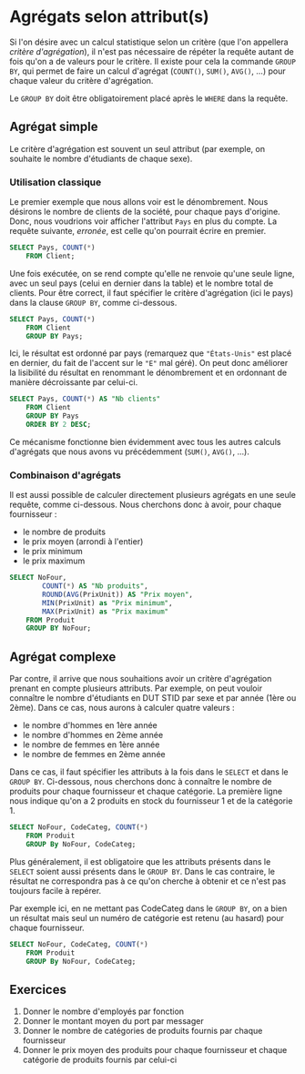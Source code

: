 # Agrégats selon attribut(s)

Si l'on désire avec un calcul statistique selon un critère (que l'on appellera *critère d'agrégation*), il n'est pas nécessaire de répéter la requête autant de fois qu'on a de valeurs pour le critère. Il existe pour cela la commande `GROUP BY`, qui permet de faire un calcul d'agrégat (`COUNT()`, `SUM()`, `AVG()`, ...) pour chaque valeur du critère d'agrégation.

Le `GROUP BY` doit être obligatoirement placé après le `WHERE` dans la requête.

## Agrégat simple 

Le critère d'agrégation est souvent un seul attribut (par exemple, on souhaite le nombre d'étudiants de chaque sexe).

### Utilisation classique

Le premier exemple que nous allons voir est le dénombrement. Nous désirons le nombre de clients de la société, pour chaque pays d'origine. Donc, nous voudrions voir afficher l'attribut `Pays` en plus du compte. La requête suivante, *erronée*, est celle qu'on pourrait écrire en premier.

```sql
SELECT Pays, COUNT(*)
	FROM Client;
```

Une fois exécutée, on se rend compte qu'elle ne renvoie qu'une seule ligne, avec un seul pays (celui en dernier dans la table) et le nombre total de clients. Pour être correct, il faut spécifier le critère d'agrégation (ici le pays) dans la clause `GROUP BY`, comme ci-dessous.

```sql
SELECT Pays, COUNT(*)
	FROM Client
	GROUP BY Pays;
```

Ici, le résultat est ordonné par pays (remarquez que `"États-Unis"` est placé en dernier, du fait de l'accent sur le `"E"` mal géré). On peut donc améliorer la lisibilité du résultat en renommant le dénombrement et en ordonnant de manière décroissante par celui-ci.

```sql
SELECT Pays, COUNT(*) AS "Nb clients"
	FROM Client
	GROUP BY Pays
	ORDER BY 2 DESC;
```

Ce mécanisme fonctionne bien évidemment avec tous les autres calculs d'agrégats que nous avons vu précédemment (`SUM()`, `AVG()`, ...).

### Combinaison d'agrégats

Il est aussi possible de calculer directement plusieurs agrégats en une seule requête, comme ci-dessous. Nous cherchons donc à avoir, pour chaque fournisseur :

- le nombre de produits
- le prix moyen (arrondi à l'entier)
- le prix minimum
- le prix maximum

```sql
SELECT NoFour, 
        COUNT(*) AS "Nb produits",
        ROUND(AVG(PrixUnit)) AS "Prix moyen",
        MIN(PrixUnit) as "Prix minimum",
        MAX(PrixUnit) as "Prix maximum"
	FROM Produit
	GROUP BY NoFour;
```

## Agrégat complexe

Par contre, il arrive que nous souhaitions avoir un critère d'agrégation prenant en compte plusieurs attributs. Par exemple, on peut vouloir connaître le nombre d'étudiants en DUT STID par sexe et par année (1ère ou 2ème). Dans ce cas, nous aurons à calculer quatre valeurs :

- le nombre d'hommes en 1ère année
- le nombre d'hommes en 2ème année
- le nombre de femmes en 1ère année
- le nombre de femmes en 2ème année

Dans ce cas, il faut spécifier les attributs à la fois dans le `SELECT` et dans le `GROUP BY`. Ci-dessous, nous cherchons donc à connaître le nombre de produits pour chaque fournisseur et chaque catégorie. La première ligne nous indique qu'on a 2 produits en stock du fournisseur 1 et de la catégorie 1.

```sql
SELECT NoFour, CodeCateg, COUNT(*)
	FROM Produit
	GROUP By NoFour, CodeCateg;
```

Plus généralement, il est obligatoire que les attributs présents dans le `SELECT` soient aussi présents dans le `GROUP BY`. Dans le cas contraire, le résultat ne correspondra pas à ce qu'on cherche à obtenir et ce n'est pas toujours facile à repérer.

Par exemple ici, en ne mettant pas CodeCateg dans le `GROUP BY`, on a bien un résultat mais seul un numéro de catégorie est retenu (au hasard) pour chaque fournisseur.

```sql
SELECT NoFour, CodeCateg, COUNT(*)
	FROM Produit
	GROUP By NoFour, CodeCateg;
```
## Exercices

1. Donner le nombre d'employés par fonction
2. Donner le montant moyen du port par messager
3. Donner le nombre de catégories de produits fournis par chaque fournisseur
4. Donner le prix moyen des produits pour chaque fournisseur et chaque catégorie de produits fournis par celui-ci
